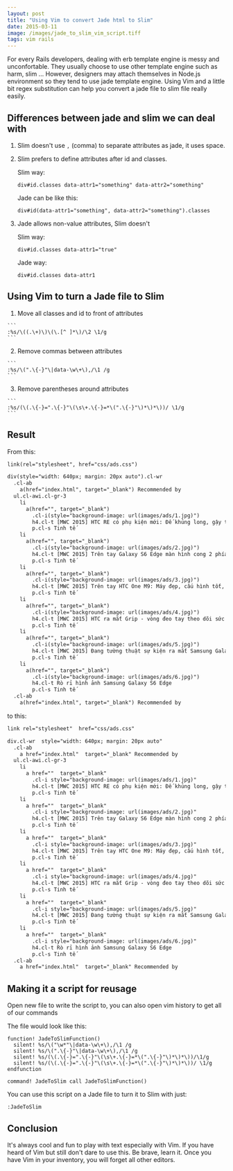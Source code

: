 ```yaml
---
layout: post
title: "Using Vim to convert Jade html to Slim"
date: 2015-03-11
image: /images/jade_to_slim_vim_script.tiff
tags: vim rails
---
```


For every Rails developers, dealing with erb template engine is messy and unconfortable. They usually choose to use other template engine such as harm, slim ... However, designers may attach themselves in Node.js environment so they tend to use jade template engine. Using Vim and a little bit regex substitution can help you convert a jade file to slim file really easily.

## Differences between jade and slim we can deal with
  1. Slim doesn't use `,` (comma) to separate attributes as jade, it uses space.
  2. Slim prefers to define attributes after id and classes.

     Slim way:

     ```
     div#id.classes data-attr1="something" data-attr2="something"
     ```
     Jade can be like this:

     ```
     div#id(data-attr1="something", data-attr2="something").classes
     ```
  3. Jade allows non-value attributes, Slim doesn't

     Slim way:

     ```
     div#id.classes data-attr1="true"
     ```

     Jade way:

     ```
     div#id.classes data-attr1
     ```

## Using Vim to turn a Jade file to Slim
  1. Move all classes and id to front of attributes

    ```
    :%s/\((.\+)\)\(\.[^ ]*\)/\2 \1/g
    ```
  2. Remove commas between attributes

    ```
    :%s/\(".\{-}"\|data-\w\+\),/\1 /g
    ```
  3. Remove parentheses around attributes

    ```
    :%s/(\(.\{-}=".\{-}"\(\s\+.\{-}=*\(".\{-}"\)*\)*\))/ \1/g
    ```

## Result
From this:

```html
link(rel="stylesheet", href="css/ads.css")

div(style="width: 640px; margin: 20px auto").cl-wr
  .cl-ab
    a(href="index.html", target="_blank") Recommended by
  ul.cl-awi.cl-gr-3
    li
      a(href="", target="_blank")
        .cl-i(style="background-image: url(images/ads/1.jpg)")
        h4.cl-t [MWC 2015] HTC RE có phụ kiện mới: Đế khủng long, gậy tự sướng, cáp cứng...
        p.cl-s Tinh tế
    li
      a(href="", target="_blank")
        .cl-i(style="background-image: url(images/ads/2.jpg)")
        h4.cl-t [MWC 2015] Trên tay Galaxy S6 Edge màn hình cong 2 phía và S6 thường: nhẹ, đẹp, cao cấp
        p.cl-s Tinh tế
    li
      a(href="", target="_blank")
        .cl-i(style="background-image: url(images/ads/3.jpg)")
        h4.cl-t [MWC 2015] Trên tay HTC One M9: Máy đẹp, cấu hình tốt, phần mềm ngon
        p.cl-s Tinh tế
    li
      a(href="", target="_blank")
        .cl-i(style="background-image: url(images/ads/4.jpg)")
        h4.cl-t [MWC 2015] HTC ra mắt Grip - vòng đeo tay theo dõi sức khoẻ, màn hình cong, có GPS, 199$
        p.cl-s Tinh tế
    li
      a(href="", target="_blank")
        .cl-i(style="background-image: url(images/ads/5.jpg)")
        h4.cl-t [MWC 2015] Đang tường thuật sự kiện ra mắt Samsung Galaxy S6 / S6 Edge
        p.cl-s Tinh tế
    li
      a(href="", target="_blank")
        .cl-i(style="background-image: url(images/ads/6.jpg)")
        h4.cl-t Rò rỉ hình ảnh Samsung Galaxy S6 Edge
        p.cl-s Tinh tế
  .cl-ab
    a(href="index.html", target="_blank") Recommended by
```

to this:

```html
link rel="stylesheet"  href="css/ads.css"

div.cl-wr  style="width: 640px; margin: 20px auto"
  .cl-ab
    a href="index.html"  target="_blank" Recommended by
  ul.cl-awi.cl-gr-3
    li
      a href=""  target="_blank"
        .cl-i style="background-image: url(images/ads/1.jpg)"
        h4.cl-t [MWC 2015] HTC RE có phụ kiện mới: Đế khủng long, gậy tự sướng, cáp cứng...
        p.cl-s Tinh tế
    li
      a href=""  target="_blank"
        .cl-i style="background-image: url(images/ads/2.jpg)"
        h4.cl-t [MWC 2015] Trên tay Galaxy S6 Edge màn hình cong 2 phía và S6 thường: nhẹ, đẹp, cao cấp
        p.cl-s Tinh tế
    li
      a href=""  target="_blank"
        .cl-i style="background-image: url(images/ads/3.jpg)"
        h4.cl-t [MWC 2015] Trên tay HTC One M9: Máy đẹp, cấu hình tốt, phần mềm ngon
        p.cl-s Tinh tế
    li
      a href=""  target="_blank"
        .cl-i style="background-image: url(images/ads/4.jpg)"
        h4.cl-t [MWC 2015] HTC ra mắt Grip - vòng đeo tay theo dõi sức khoẻ, màn hình cong, có GPS, 199$
        p.cl-s Tinh tế
    li
      a href=""  target="_blank"
        .cl-i style="background-image: url(images/ads/5.jpg)"
        h4.cl-t [MWC 2015] Đang tường thuật sự kiện ra mắt Samsung Galaxy S6 / S6 Edge
        p.cl-s Tinh tế
    li
      a href=""  target="_blank"
        .cl-i style="background-image: url(images/ads/6.jpg)"
        h4.cl-t Rò rỉ hình ảnh Samsung Galaxy S6 Edge
        p.cl-s Tinh tế
  .cl-ab
    a href="index.html"  target="_blank" Recommended by
```

## Making it a script for reusage

  Open new file to write the script to, you can also open vim history to get all of our commands

  The file would look like this:

  ```
  function! JadeToSlimFunction()
    silent! %s/\("\w*"\|data-\w\+\),/\1 /g
    silent! %s/\(".\{-}"\|data-\w\+\),/\1 /g
    silent! %s/(\(.\{-}=".\{-}"\(\s\+.\{-}=*\(".\{-}"\)*\)*\))/\1/g
    silent! %s/(\(.\{-}=".\{-}"\(\s\+.\{-}=*\(".\{-}"\)*\)*\))/ \1/g
  endfunction

  command! JadeToSlim call JadeToSlimFunction()
  ```

  You can use this script on a Jade file to turn it to Slim with just:

  ```
  :JadeToSlim
  ```

## Conclusion
  It's always cool and fun to play with text especially with Vim. If you have heard of Vim but still don't dare to use this. Be brave, learn it. Once you have Vim in your inventory, you will forget all other editors.
